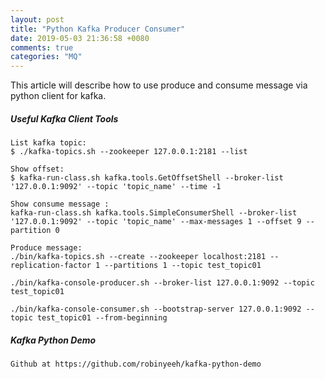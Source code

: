 ```yaml
---
layout: post
title: "Python Kafka Producer Consumer"
date: 2019-05-03 21:36:58 +0080
comments: true
categories: "MQ"
---
```


This article will describe how to use produce and consume message via python client for kafka.


##### Useful Kafka Client Tools

```
List kafka topic:
$ ./kafka-topics.sh --zookeeper 127.0.0.1:2181 --list

Show offset:
$ kafka-run-class.sh kafka.tools.GetOffsetShell --broker-list '127.0.0.1:9092' --topic 'topic_name' --time -1

Show consume message :
kafka-run-class.sh kafka.tools.SimpleConsumerShell --broker-list '127.0.0.1:9092' --topic 'topic_name' --max-messages 1 --offset 9 --partition 0

Produce message:
./bin/kafka-topics.sh --create --zookeeper localhost:2181 --replication-factor 1 --partitions 1 --topic test_topic01

./bin/kafka-console-producer.sh --broker-list 127.0.0.1:9092 --topic test_topic01

./bin/kafka-console-consumer.sh --bootstrap-server 127.0.0.1:9092 --topic test_topic01 --from-beginning
```

##### Kafka Python Demo

```
Github at https://github.com/robinyeeh/kafka-python-demo
```